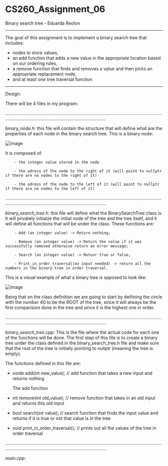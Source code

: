 # CS260_Assignment_06
Binary search tree - Eduarda Reolon

------------------------------------------------------------------------------------------------------------------------------------------------------------------------------------------------------------

The goal of this assignment is to implement a binary search tree that includes:
- nodes to store values,
- an add function that adds a new value in the appropriate location based on our ordering rules,
- a remove function that finds and removes a value and then picks an appropriate replacement node,
- and at least one tree traversal function

------------------------------------------------------------------------------------------------------------------------------------------------------------------------------------------------------------

Design:

There will be 4 files in my program:

............................................................................................................................................................................................................

*binary_node.h*: this file will contain the structure that will define what are the properties of each node in the binary search tree. This is a binary node:

  ![image](https://github.com/dudareolon/CS260_Assignment_06/assets/102680672/f524f40a-0bd9-40d7-9630-c13b9757ab36)

It is composed of:

        - the integer value stored in the node
        
        - the adress of the node to the right of it (will point to nullptr if there are no nodes to the right of it)
        
        - the adress of the node to the left of it (will point to nullptr if there are no nodes to the left of it)


............................................................................................................................................................................................................

*binary_search_tree.h*: this file will define what the BinarySearchTree class is. It will privately initialze the initial node of the tree and the tree itself, and it will define all functions that will be under the class. These functions are:

        - Add (an integer value) -> Return nothing;
  
        - Remove (an integer value) -> Return the value if it was successfully removed otherwise return an error message;
  
        - Search (an integer value) -> Retunr true or false;

        - Print_in_order_traversal(no input needed) -> return all the numbers in the binary tree in order traversal.

This is a visual example of what a binary tree is spposed to look like:

![image](https://github.com/dudareolon/CS260_Assignment_06/assets/102680672/0124acf4-2612-49b6-bf27-b68db5ae731b)

Being that on the class definition we are going to start by deifining the circle with the number 40 to be the ROOT of the tree, since it will always be the first comparision done in the tree and since it is the highest one in order. 


............................................................................................................................................................................................................

*binary_search_tree.cpp*: This is the file where the actual code for each one of the functions will be done. The first step of this file is to create a binary tree under the class defined in the binary_search_tree.h file and make sure that the root of the tree is initially pointing to nullptr (meaning the tree is empty).

The functions defined in this file are:

- voide add(int new_value); // add function that takes a new input and returns nothing

  The add function

  
- int remove(int old_value); // remove function that takes in an old input and returns this old input

- bool search(int value); // search function that finds the input value and returns if it is true or not that value is in the tree

- void print_in_order_traversal(); // prints out all the values of the tree in order traversal

  
............................................................................................................................................................................................................

*main.cpp*:
